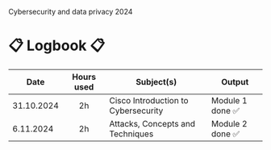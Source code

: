 Cybersecurity and data privacy 2024

# :clipboard: **Logbook** :clipboard:

| Date  | Hours used | Subject(s)  | Output |
| ------------- |     :---:      | ------------- | ------------- |
| 31.10.2024  | 2h  | Cisco Introduction to Cybersecurity  | Module 1 done :white_check_mark: |
| 6.11.2024  | 2h  | Attacks, Concepts and Techniques | Module 2 done :white_check_mark: |
